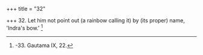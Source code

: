 +++
title = "32"

+++
32. Let him not point out (a rainbow calling it) by (its proper) name, 'Indra's bow.' [^20] 


[^20]:  -33. Gautama IX, 22.
